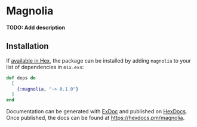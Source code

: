 # Magnolia

**TODO: Add description**

## Installation

If [available in Hex](https://hex.pm/docs/publish), the package can be installed
by adding `magnolia` to your list of dependencies in `mix.exs`:

```elixir
def deps do
  [
    {:magnolia, "~> 0.1.0"}
  ]
end
```

Documentation can be generated with [ExDoc](https://github.com/elixir-lang/ex_doc)
and published on [HexDocs](https://hexdocs.pm). Once published, the docs can
be found at <https://hexdocs.pm/magnolia>.

